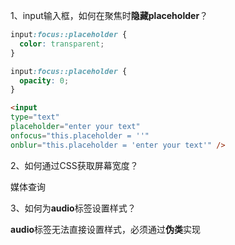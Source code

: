 1、input输入框，如何在聚焦时**隐藏placeholder**？

```css
input:focus::placeholder {
  color: transparent;
}
```

```css
input:focus::placeholder {
  opacity: 0;
}
```

```html
<input 
type="text" 
placeholder="enter your text" 
onfocus="this.placeholder = ''"
onblur="this.placeholder = 'enter your text'" />
```

2、如何通过CSS获取屏幕宽度？

媒体查询

3、如何为**audio**标签设置样式？

**audio**标签无法直接设置样式，必须通过**伪类**实现